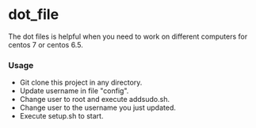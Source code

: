 dot_file
========

The dot files is helpful when you need to work on different computers for centos 7 or centos 6.5.

### Usage

* Git clone this project in any directory.
* Update username in file "config".
* Change user to root and execute addsudo.sh.
* Change user to the username you just updated.
* Execute setup.sh to start.
